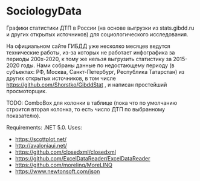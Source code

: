 # SociologyData

Графики статистики ДТП в России (на основе выгрузки из stats.gibdd.ru и других открытых источников) для социологического исследования.

На официальном сайте ГИБДД уже несколко месяцев ведутся технические работы, из-за которых не работает инфографика за периоды 200х-2020, к тому же нельзя выгрузить статистику за 2015-2020 годы. Нами собраны данные по недостающему периоду (в субъектах: РФ, Москва, Санкт-Петербург, Республика Татарстан) из других открытых источников, в том числе https://github.com/Shorstko/GibddStat , и написан простейший просмоторщик.

TODO: ComboBox для колонки в таблице (пока что по умолчанию строится вторая колонка, то есть число ДТП по выбранному показателю).

Requirements: .NET 5.0.
Uses: 
 - https://scottplot.net/
 - http://avaloniaui.net/
 - https://github.com/closedxml/closedxml
 - https://github.com/ExcelDataReader/ExcelDataReader
 - https://github.com/morelinq/MoreLINQ
 - https://www.newtonsoft.com/json
 
